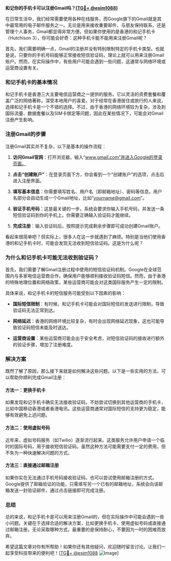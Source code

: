 **和记你的手机卡可以注册Gmail吗？[[TG💪+ @esim1088](https://t.me/s/esim1088)]**

在日常生活中，我们经常需要使用各种在线服务，而Google旗下的Gmail就是其中最常用的电子邮件服务之一。无论是用来接收重要邮件、与朋友保持联系，还是管理个人事务，Gmail都显得非常方便。但如果你使用的是香港的和记手机卡（Hutchison 3），你可能会好奇：这种手机卡能不能用来注册Gmail呢？

首先，我们需要明确一点，Gmail的注册并没有特别限制特定的手机卡类型。也就是说，只要你的手机号码能够正常接收短信验证码，理论上就可以用来注册Gmail账户。然而，在实际操作中，有些用户可能会遇到一些问题，这通常与网络环境或运营商设置有关。

### 和记手机卡的基本情况

和记手机卡是香港三大主要电信运营商之一提供的服务。它以灵活的资费套餐和覆盖广泛的网络著称，深受本地用户的喜爱。对于经常在香港居住或旅行的人来说，选择和记手机卡是一个不错的选择。不过，由于香港的网络环境较为复杂，涉及到国际流量、数据套餐以及SIM卡绑定等问题，因此在某些情况下，可能会对Gmail注册产生影响。

### 注册Gmail的步骤

注册Gmail其实并不复杂，以下是基本的操作流程：

1. **访问Gmail官网**：打开浏览器，输入“www.gmail.com”并进入Google的登录页面。
   
2. **点击“创建账户”**：在登录页面下方，你会看到一个“创建账户”的选项，点击后进入注册界面。

3. **填写基本信息**：你需要填写姓名、用户名（即邮箱地址）、密码等信息。用户名部分会自动生成一个Gmail地址，比如“yourname@gmail.com”。

4. **验证手机号码**：这是最关键的一步。系统会要求你输入手机号码，并发送一条短信验证码到你的手机上。你需要正确输入验证码才能继续。

5. **完成注册**：输入验证码后，按照提示完成剩余步骤即可成功创建Gmail账户。

看起来很简单吧？但实际上，很多人在这一步就遇到了麻烦。特别是当他们使用香港的和记手机卡时，可能会发现无法收到短信验证码。这是为什么呢？

### 为什么和记手机卡可能无法收到验证码？

首先，我们需要了解Gmail注册过程中使用的短信验证码机制。Google在全球范围内与多家电信运营商合作，确保用户能够顺利接收验证码短信。然而，由于香港的特殊地理位置和网络政策，某些运营商可能会对这类国际服务产生一定的限制。

具体来说，和记手机卡的短信服务可能受到以下因素的影响：

- **国际短信限制**：有时候，和记手机卡可能会对国际短信的发送进行限制，导致验证码无法正常到达。
  
- **网络延迟**：香港的网络环境比较复杂，有时会出现网络延迟现象，这也可能导致验证码短信未能及时送达。

- **运营商设置**：某些运营商可能会出于安全考虑，对短信验证码的接收进行额外的验证步骤，增加了注册难度。

### 解决方案

既然了解了原因，那么接下来就是如何解决这些问题。以下是一些实用的方法，可以帮助你顺利完成Gmail注册：

#### 方法一：更换手机卡

如果发现和记手机卡确实无法接收验证码，不妨尝试切换到其他运营商的手机卡，比如中国移动香港或者香港电讯。这些运营商通常对国际短信的支持更为稳定，能够有效避免上述问题。

#### 方法二：使用虚拟号码

近年来，虚拟号码服务（如Twilio）逐渐流行起来。这类服务允许用户申请一个临时的国际号码，用于接收短信验证码。虽然这种方法可能需要支付一定的费用，但不失为一种快速解决问题的方式。

#### 方法三：直接通过邮箱注册

如果你实在无法通过手机号码接收验证码，也可以尝试使用邮箱注册的方式。Google提供了邮箱验证的功能，只需填写另一个已有的邮箱地址，系统会向该邮箱发送一封验证邮件，通过点击链接即可完成注册。

### 总结

总的来说，和记手机卡是可以用来注册Gmail的，但在实际操作中可能会遇到一些小问题。关键在于选择合适的解决方案，比如更换手机卡、使用虚拟号码或直接通过邮箱注册。无论采取哪种方式，最重要的是保持耐心，不要因为一时的困难而放弃。

希望这篇文章对你有所帮助！如果你还有其他疑问，欢迎随时留言讨论。让我们一起享受科技带来的便利吧！[[TG💪+ @esim1088](https://t.me/s/esim1088) ![Image](https://i.postimg.cc/4NQfJmqS/Snipaste-2025-05-13-00-14-12.png)]
